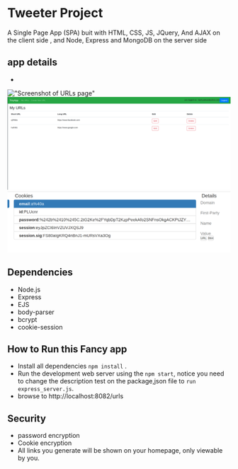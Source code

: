 # Tweeter Project
A Single Page App (SPA) buit with HTML, CSS, JS, JQuery, And AJAX on the client side , and Node, Express and MongoDB on the server side

## app details

 
- 
 !["Screenshot of URLs page"](https://github.com/lighthouse-labs/tinyapp/blob/master/docs/urls-page.png)
 !["Screenshot of URLs page"](https://raw.githubusercontent.com/LAYTHJABBAR/tinyapp/master/docs/urls-page.png)
 !["Screenshot of Cookies page"](https://raw.githubusercontent.com/LAYTHJABBAR/tinyapp/master/docs/cookies.png)

## Dependencies

- Node.js
- Express
- EJS
- body-parser
- bcrypt
- cookie-session

## How to Run this Fancy app

- Install all dependencies `npm install` .
- Run the development web server using the `npm start`, notice you need to change the description test on the package,json file to `run express_server.js`.
- browse to http://localhost:8082/urls
 

## Security 
- password encryption
- Cookie encryption
- All links you generate will be shown on your homepage, only viewable by you.
